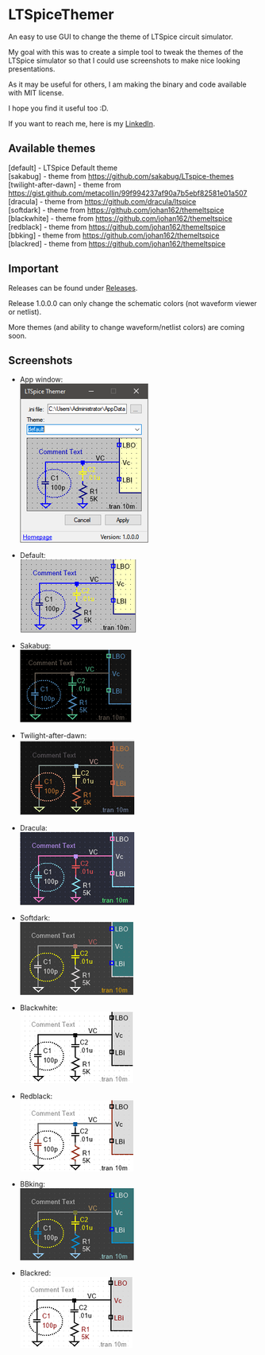 # LTSpiceThemer
An easy to use GUI to change the theme of LTSpice circuit simulator.

My goal with this was to create a simple tool to tweak the themes of the LTSpice simulator so that I could use screenshots to make nice looking presentations.

As it may be useful for others, I am making the binary and code available with MIT license.

I hope you find it useful too :D.

If you want to reach me, here is my [LinkedIn](https://www.linkedin.com/in/leandro-da-silva-38a084ba/).

## Available themes

[default] - LTSpice Default theme  
[sakabug] - theme from https://github.com/sakabug/LTspice-themes  
[twilight-after-dawn] -  theme from https://gist.github.com/metacollin/99f994237af90a7b5ebf82581e01a507  
[dracula] - theme from https://github.com/dracula/ltspice  
[softdark] - theme from https://github.com/johan162/themeltspice  
[blackwhite] - theme from https://github.com/johan162/themeltspice  
[redblack] -  theme from https://github.com/johan162/themeltspice  
[bbking] -  theme from https://github.com/johan162/themeltspice  
[blackred] -  theme from https://github.com/johan162/themeltspice  

## Important

Releases can be found under [Releases](https://github.com/dasilvaleandro21/LTSpiceThemer/releases).

Release 1.0.0.0 can only change the schematic colors (not waveform viewer or netlist).  

More themes (and ability to change waveform/netlist colors) are coming soon.

## Screenshots

- App window:  
![Alt text](Pictures/image-5.png)

- Default:  
![Alt text](Pictures/image-6.png)

- Sakabug:  
![Alt text](Pictures/image-7.png)

- Twilight-after-dawn:  
![Alt text](Pictures/image-8.png)

- Dracula:  
![Alt text](Pictures/image-9.png)

- Softdark:  
![Alt text](Pictures/image-10.png)

- Blackwhite:  
![Alt text](Pictures/image-11.png)

- Redblack:  
![Alt text](Pictures/image-12.png)

- BBking:  
![Alt text](Pictures/image-13.png)

- Blackred:  
![Alt text](Pictures/image-14.png)